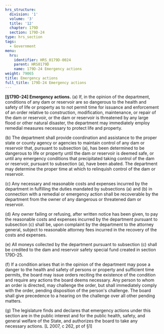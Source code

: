 ```yaml
---
hrs_structure:
  division: '1'
  volume: '3'
  title: '12'
  chapter: 179D
  section: 179D-24
type: hrs_section
tags:
  - Government
menu:
  hrs:
    identifier: HRS_0179D-0024
    parent: HRS0179D
    name: 179D-24 Emergency actions
weight: 79065
title: Emergency actions
full_title: 179D-24 Emergency actions
---
```

**[§179D-24] Emergency actions.** (a) If, in the opinion of the department, conditions of any dam or reservoir are so dangerous to the health and safety of life or property as to not permit time for issuance and enforcement of an order relative to construction, modification, maintenance, or repair of the dam or reservoir, or the dam or reservoir is threatened by any large flood or other natural disaster, the department may immediately employ remedial measures necessary to protect life and property.

(b) The department shall provide coordination and assistance to the proper state or county agency or agencies to maintain control of any dam or reservoir that, pursuant to subsection (a), has been determined to be dangerous to life or property until the dam or reservoir is deemed safe, or until any emergency conditions that precipitated taking control of the dam or reservoir, pursuant to subsection (a), have been abated. The department may determine the proper time at which to relinquish control of the dam or reservoir.

(c) Any necessary and reasonable costs and expenses incurred by the department in fulfilling the duties mandated by subsections (a) and (b) in connection with a remedial or emergency action shall be recoverable by the department from the owner of any dangerous or threatened dam or reservoir.

(d) Any owner failing or refusing, after written notice has been given, to pay the reasonable costs and expenses incurred by the department pursuant to subsection (c) shall be, upon complaint by the department to the attorney general, subject to reasonable attorney fees incurred in the recovery of the costs and expenses.

(e) All moneys collected by the department pursuant to subsection (c) shall be credited to the dam and reservoir safety special fund created in section 179D-25.

(f) If a condition arises that in the opinion of the department may pose a danger to the health and safety of persons or property and sufficient time permits, the board may issue orders reciting the existence of the condition and require any actions the board deems necessary. Any person to whom an order is directed, may challenge the order, but shall immediately comply with the order, pending disposition of the person's challenge. The board shall give precedence to a hearing on the challenge over all other pending matters.

(g) The legislature finds and declares that emergency actions under this section are in the public interest and for the public health, safety, and general welfare of the State, and authorizes the board to take any necessary actions. [L 2007, c 262, pt of §1]